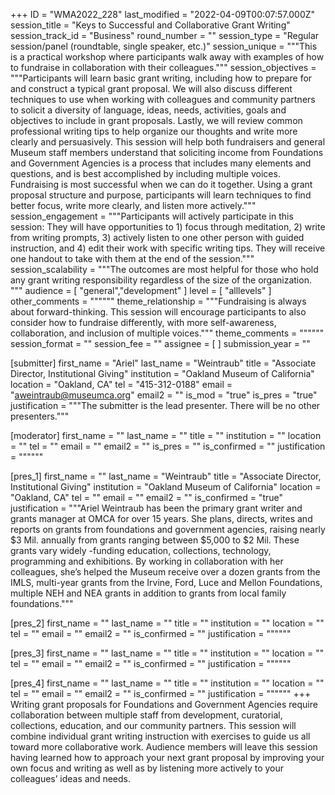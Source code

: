 +++
ID = "WMA2022_228"
last_modified = "2022-04-09T00:07:57.000Z"
session_title = "Keys to Successful and Collaborative Grant Writing"
session_track_id = "Business"
round_number = ""
session_type = "Regular session/panel (roundtable, single speaker, etc.)"
session_unique = """This is a practical workshop where participants walk away with examples of how to fundraise in collaboration with their colleagues."""
session_objectives = """Participants will learn basic grant writing, including how to prepare for and construct a typical grant proposal. We will also discuss different techniques to use when working with colleagues and community partners to solicit a diversity of language, ideas, needs, activities, goals and objectives to include in grant proposals. Lastly, we will review common professional writing tips to help organize our thoughts and write more clearly and persuasively. This session will help both fundraisers and general Museum staff members understand that soliciting income from Foundations and Government Agencies is a process that includes many elements and questions, and is best accomplished by including multiple voices. Fundraising is most successful when we can do it together. Using a grant proposal structure and purpose, participants will learn techniques to find better focus, write more clearly, and listen more actively."""
session_engagement = """Participants will actively participate in this session: They will have opportunities to 1) focus through meditation, 2) write from writing prompts, 3) actively listen to one other person with guided instruction, and 4) edit their work with specific writing tips. They will receive one handout to take with them at the end of the session."""
session_scalability = """The outcomes are most helpful for those who hold any grant writing responsibility regardless of the size of the organization. 
"""
audience = [ "general","development" ]
level = [ "alllevels" ]
other_comments = """"""
theme_relationship = """Fundraising is always about forward-thinking. This session will encourage participants to also consider how to fundraise differently, with more self-awareness, collaboration, and inclusion of multiple voices."""
theme_comments = """"""
session_format = ""
session_fee = ""
assignee = [  ]
submission_year = ""

[submitter]
first_name = "Ariel"
last_name = "Weintraub"
title = "Associate Director, Institutional Giving"
institution = "Oakland Museum of California"
location = "Oakland, CA"
tel = "415-312-0188"
email = "aweintraub@museumca.org"
email2 = ""
is_mod = "true"
is_pres = "true"
justification = """The submitter is the lead presenter. There will be no other presenters."""

[moderator]
first_name = ""
last_name = ""
title = ""
institution = ""
location = ""
tel = ""
email = ""
email2 = ""
is_pres = ""
is_confirmed = ""
justification = """"""

[pres_1]
first_name = ""
last_name = "Weintraub"
title = "Associate Director, Institutional Giving"
institution = "Oakland Museum of California"
location = "Oakland, CA"
tel = ""
email = ""
email2 = ""
is_confirmed = "true"
justification = """Ariel Weintraub has been the primary grant writer and grants manager at OMCA for over 15 years. She plans, directs, writes and reports on grants from foundations and government agencies, raising nearly $3 Mil. annually from grants ranging between $5,000 to $2 Mil. These grants vary widely -funding education, collections, technology, programming and exhibitions. By working in collaboration with her colleagues, she’s helped the Museum receive over a dozen grants from the IMLS, multi-year grants from the Irvine, Ford, Luce and Mellon Foundations, multiple NEH and NEA grants in addition to grants from local family foundations."""

[pres_2]
first_name = ""
last_name = ""
title = ""
institution = ""
location = ""
tel = ""
email = ""
email2 = ""
is_confirmed = ""
justification = """"""

[pres_3]
first_name = ""
last_name = ""
title = ""
institution = ""
location = ""
tel = ""
email = ""
email2 = ""
is_confirmed = ""
justification = """"""

[pres_4]
first_name = ""
last_name = ""
title = ""
institution = ""
location = ""
tel = ""
email = ""
email2 = ""
is_confirmed = ""
justification = """"""
+++
Writing grant proposals for Foundations and Government Agencies require collaboration between multiple staff from development, curatorial, collections, education, and our community partners. This session will combine individual grant writing instruction with exercises to guide us all toward more collaborative work. Audience members will leave this session having learned how to approach your next grant proposal by improving your own focus and writing as well as by listening more actively to your colleagues’ ideas and needs. 
